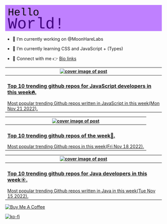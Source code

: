 [![Hello World!](https://github.com/ksenginew/ksenginew/raw/main/header.svg)](#nolink)

- 🔭 I’m currently working on @MoonHareLabs  

- 🌱 I’m currently learning CSS and JavaScript + (Types)    

- 💌 Connect with me 👉 [Bio links](https://ksengine.bio.link)

<!-- blog  posts start -->
<a href="https://dev.to/ksengine/top-10-trending-github-repos-for-javascript-developers-in-this-week-2l70">
<table>
<thead>
<tr>
<th>
<img src="https://res.cloudinary.com/practicaldev/image/fetch/s--iUgpKpEJ--/c_imagga_scale,f_auto,fl_progressive,h_420,q_auto,w_1000/https://images.unsplash.com/photo-1591522810783-a870802cbafe%3Fcrop%3Dentropy%26cs%3Dtinysrgb%26fit%3Dmax%26fm%3Djpg%26ixid%3DMnwyODI4ODF8MHwxfHJhbmRvbXx8fHx8fHx8fDE2NjkwMzA1MjY%26ixlib%3Drb-4.0.3%26q%3D80%26w%3D1080" alt="cover image of post" width="500px" height="auto"/>
</th>
</tr>
</thead>
<tbody>
<tr>
<td>
<h3>Top 10 trending github repos for JavaScript developers in this week🔥.</h3>
Most popular trending Github repos written in JavaScript in this week(Mon Nov 21 2022).
</td>
</tr>
</tbody>
</table>
</a>



<a href="https://dev.to/ksengine/top-10-trending-github-repos-of-the-week-4b1l">
<table>
<thead>
<tr>
<th>
<img src="https://res.cloudinary.com/practicaldev/image/fetch/s--7WxDMJPd--/c_imagga_scale,f_auto,fl_progressive,h_420,q_auto,w_1000/https://images.unsplash.com/photo-1664194493125-4d1fe78a037d%3Fcrop%3Dentropy%26cs%3Dtinysrgb%26fit%3Dmax%26fm%3Djpg%26ixid%3DMnwyODI4ODF8MHwxfHJhbmRvbXx8fHx8fHx8fDE2Njg3NzE0NzY%26ixlib%3Drb-4.0.3%26q%3D80%26w%3D1080" alt="cover image of post" width="500px" height="auto"/>
</th>
</tr>
</thead>
<tbody>
<tr>
<td>
<h3>Top 10 trending github repos of the week💃.</h3>
Most popular trending Github repos in this week(Fri Nov 18 2022).
</td>
</tr>
</tbody>
</table>
</a>



<a href="https://dev.to/ksengine/top-10-trending-github-repos-for-java-developers-in-this-week-22nc">
<table>
<thead>
<tr>
<th>
<img src="https://res.cloudinary.com/practicaldev/image/fetch/s--b6EqxjxC--/c_imagga_scale,f_auto,fl_progressive,h_420,q_auto,w_1000/https://images.unsplash.com/photo-1555118999-197be0fc7464%3Fcrop%3Dentropy%26cs%3Dtinysrgb%26fit%3Dmax%26fm%3Djpg%26ixid%3DMnwyODI4ODF8MHwxfHJhbmRvbXx8fHx8fHx8fDE2Njg1MTIyMDc%26ixlib%3Drb-4.0.3%26q%3D80%26w%3D1080" alt="cover image of post" width="500px" height="auto"/>
</th>
</tr>
</thead>
<tbody>
<tr>
<td>
<h3>Top 10 trending github repos for Java developers in this week☀.</h3>
Most popular trending Github repos written in Java in this week(Tue Nov 15 2022).
</td>
</tr>
</tbody>
</table>
</a>
<!-- blog  posts end -->

<a href="https://www.buymeacoffee.com/ksengine">
  <img src="https://cdn.buymeacoffee.com/buttons/v2/default-yellow.png" alt="Buy Me A Coffee" width="200px" height="auto"/>
</a>

[![ko-fi](https://ko-fi.com/img/githubbutton_sm.svg)](https://ko-fi.com/D1D473BME)
